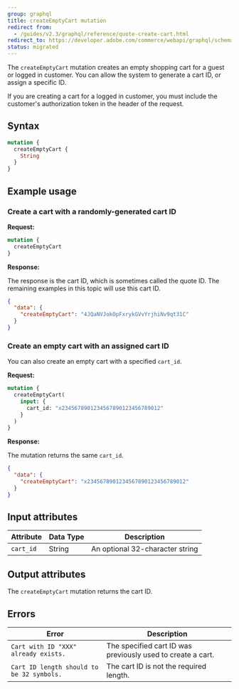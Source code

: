 ```yaml
---
group: graphql
title: createEmptyCart mutation
redirect from:
  - /guides/v2.3/graphql/reference/quote-create-cart.html
redirect_to: https://developer.adobe.com/commerce/webapi/graphql/schema/cart/mutations/create-empty-cart/
status: migrated
---
```


The `createEmptyCart` mutation creates an empty shopping cart for a guest or logged in customer. You can allow the system to generate a cart ID, or assign a specific ID.

If you are creating a cart for a logged in customer, you must include the customer's authorization token in the header of the request.

## Syntax

```graphql
mutation {
  createEmptyCart {
    String
  }
}
```

## Example usage

### Create a cart with a randomly-generated cart ID

**Request:**

```graphql
mutation {
  createEmptyCart
}
```

**Response:**

The response is the cart ID, which is sometimes called the quote ID. The remaining examples in this topic will use this cart ID.

```json
{
  "data": {
    "createEmptyCart": "4JQaNVJokOpFxrykGVvYrjhiNv9qt31C"
  }
}
```

### Create an empty cart with an assigned cart ID

You can also create an empty cart with a specified `cart_id`.

**Request:**

```graphql
mutation {
  createEmptyCart(
    input: {
      cart_id: "x2345678901234567890123456789012"
    }
  )
}
```

**Response:**

The mutation returns the same `cart_id`.

```json
{
  "data": {
    "createEmptyCart": "x2345678901234567890123456789012"
  }
}
```

## Input attributes

Attribute |  Data Type | Description
--- | --- | ---
`cart_id` | String | An optional 32-character string

## Output attributes

The `createEmptyCart` mutation returns the cart ID.

## Errors

Error | Description
--- | ---
`Cart with ID "XXX" already exists.` | The specified cart ID was previously used to create a cart.
`Cart ID length should to be 32 symbols.` | The cart ID is not the required length.
